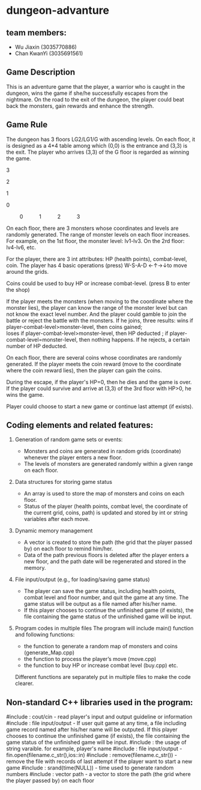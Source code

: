 # dungeon-advanture
## team members:
- Wu Jiaxin (3035770886)
- Chan KwanYi (3035691561)
## Game Description
This is an adventure game that the player, a warrior who is caught in the dungeon, wins the game if she/he successfully escapes from the nightmare. On the road to the exit of the dungeon, the player could beat back the monsters, gain rewards and enhance the strength. 

## Game Rule 
The dungeon has 3 floors LG2/LG1/G with ascending levels. On each floor, it is designed as a 4*4 table among which (0,0) is the entrance and (3,3) is the exit. The player who arrives (3,3) of the G floor is regarded as winning the game.

3

2

1

0

`     `0`      `1`      `2`      `3

On each floor, there are 3 monsters whose coordinates and levels are randomly generated. The range of monster levels on each floor increases. For example, on the 1st floor, the monster level: lv1-lv3. On the 2rd floor: lv4-lv6, etc.

For the player, there are 3 int attributes: HP (health points), combat-level, coin.
The player has 4 basic operations (press) W-S-A-D ←↑→↓to move around the grids. 

Coins could be used to buy HP or increase combat-level. (press B to enter the shop)

If the player meets the monsters (when moving to the coordinate where the monster lies), the player can know the range of the monster level but can not know the exact level number. And the player could gamble to join the battle or reject the battle with the monsters. 
If he joins, three results: 
wins if player-combat-level>monster-level, then coins gained;  
loses if player-combat-level>monster-level, then HP deducted ; 
if player-combat-level=monster-level, then nothing happens. 
If he rejects, a certain number of HP deducted.

On each floor, there are several coins whose coordinates are randomly generated. 
If the player meets the coin reward (move to the coordinate where the coin reward lies), then the player can gain the coins.

During the escape, if the player's HP=0, then he dies and the game is over. If the player could survive and arrive at (3,3) of the 3rd floor with HP>0, he wins the game. 

Player could choose to start a new game or continue last attempt (if exists).


## Coding elements and related features:
1. Generation of random game sets or events: 
    - Monsters and coins are generated in random grids (coordinate) whenever the player enters a new floor.
    - The levels of monsters are generated randomly within a given range on each floor.
2. Data structures for storing game status
    - An array is used to store the map of monsters and coins on each floor.
    - Status of the player (health points, combat level, the coordinate of the current grid, coins, path) is updated and stored by int or string variables after each move.
3. Dynamic memory management 
    - A vector is created to store the path (the grid that the player passed by) on each floor to remind him/her. 
    - Data of the path previous floors is deleted after the player enters a new floor, and the path date will be regenerated and stored in the memory.
4. File input/output (e.g., for loading/saving game status)
    - The player can save the game status, including health points, combat level and floor number, and quit the game at any time. The game status will be output as a file named after his/her name.
    - If this player chooses to continue the unfinished game (if exists), the file containing the game status of the unfinished game will be input. 
5. Program codes in multiple files 
    The program will include main() function and following functions:
    - the function to generate a random map of monsters and coins (generate_Map.cpp)
    - the function to process the player’s move (move.cpp)
    - the function to buy HP or increase combat level (buy.cpp)
    etc.
    
    Different functions are separately put in multiple files to make the code clearer.
   
## Non-standard C++ libraries used in the program:
#include <iostream> : cout/cin - read player's input and output guideline or information
#include <fstream>  : file input/output - If user quit game at any time, a file including game record named after his/her name will be outputed. If this player chooses to continue the unfinished game (if exists), the file containing the game status        of the unfinished game will be input.
#include <string>   : the usage of string varaible. for example, player's name
#include <cstdlib>  : file input/output - fin.open(filename.c_str(),ios::in)
#include <cstdio>   : remove(filename.c_str()) - remove the file with records of last attempt if the player want to start a new game
#include <ctime>    : srand(time(NULL)) - time used to generate random numbers
#include <vector>   : vector <Position> path - a vector to store the path (the grid where the player passed by) on each floor

